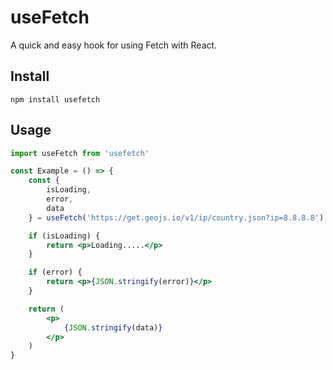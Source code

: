 # useFetch

A quick and easy hook for using Fetch with React.

## Install

`npm install usefetch`

## Usage

```jsx
import useFetch from 'usefetch'

const Example = () => {
    const {
        isLoading,
        error,
        data
    } = useFetch('https://get.geojs.io/v1/ip/country.json?ip=8.8.8.8')

    if (isLoading) {
        return <p>Loading.....</p>
    }

    if (error) {
        return <p>{JSON.stringify(error)}</p>
    }

    return (
        <p>
            {JSON.stringify(data)}
        </p>
    )
}
```

